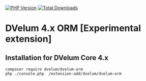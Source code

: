 [![PHP Version](https://img.shields.io/badge/php-7.4%2B-blue.svg)](https://packagist.org/packages/dvelum/dvelum-orm)
[![Total Downloads](https://img.shields.io/packagist/dt/dvelum/dvelum-orm.svg?style=flat-square)](https://packagist.org/packages/dvelum/dvelum-orm)

# DVelum 4.x ORM [Experimental extension]


## Installation for DVelum Core 4.x
```
composer require dvelum/dvelum-orm
php ./console.php  /extension-add/dvelum/dvelum-orm
```
